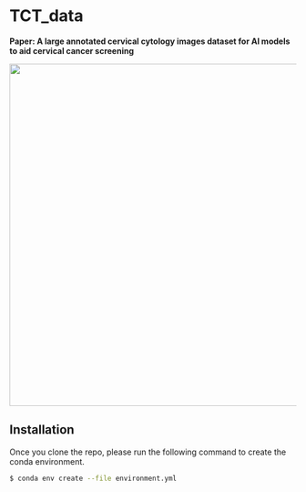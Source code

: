 # TCT_data
<p align="left"><b>Paper: A large annotated cervical cytology images dataset for AI models to aid cervical cancer screening</b></p>
<p align="left"><img width="600" src="https://github.com/zx333445/TCT_data/blob/main/flow.png?raw=true"></p>

## Installation
Once you clone the repo, please run the following command to create the conda environment.

```bash
$ conda env create --file environment.yml
```
